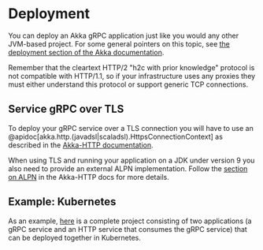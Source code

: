 # Deployment

You can deploy an Akka gRPC application just like you would any other JVM-based project. For some general pointers on this topic, see [the deployment section of the Akka documentation](https://doc.akka.io/docs/akka/current/additional/deploy.html).

Remember that the cleartext HTTP/2 "h2c with prior knowledge" protocol is not compatible with HTTP/1.1, so if your infrastructure uses any proxies they must either understand this protocol or support generic TCP connections.

## Service gRPC over TLS

To deploy your gRPC service over a TLS connection you will have to use an @apidoc[akka.http.(javadsl|scaladsl).HttpsConnectionContext] as described in the [Akka-HTTP documentation](https://doc.akka.io/docs/akka-http/10.1/server-side/server-https-support.html).

When using TLS and running your application on a JDK under version 9 you also need to provide an external ALPN implementation. Follow the [section on ALPN](https://doc.akka.io/docs/akka-http/10.1/server-side/http2.html#application-layer-protocol-negotiation-alpn-) in the Akka-HTTP docs for more details.

## Example: Kubernetes

As an example, [here](https://developer.lightbend.com/start/?group=akka&project=akka-grpc-sample-kubernetes-scala) is a complete project consisting of two applications (a gRPC service and an HTTP service that consumes the gRPC service) that can be deployed together in Kubernetes.
